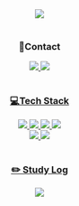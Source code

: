 <div align="center">

<img src="https://capsule-render.vercel.app/api?type=cylinder&color=black&height=130&section=header&text=haeun's%20git%20&fontSize=60&fontColor=ff87ca&width=60"/>
</br>
</br>

### 📱Contact
<a href="https://www.instagram.com/hav_a_gr8_dae/"><img src="https://img.shields.io/badge/Instagram-black?labelColor=black?style=for-the-badge&logo=instagram&logoColor=pink">
<a href="mailto:eileen0228@naver.com"><img src="https://img.shields.io/badge/email-black?labelColor=black?style=for-the-badge&logo=mail.ru&logoColor=white">
</br>
</br>

### 💻Tech Stack 

<img src="https://img.shields.io/badge/C++-black?labelColor=white?style=for-the-badge&logo=cplusplus&logoColor=blue">
<img src="https://img.shields.io/badge/Python-black?labelColor=whitestyle=for-the-badge&logo=python&logoColor=green">
<img src="https://img.shields.io/badge/Java Script-black?labelColor=whitestyle=for-the-badge&logo=JavaScript&logoColor=yellow">
<img src="https://img.shields.io/badge/문자-black?labelColor=whitestyle=for-the-badge&logo=React&logoColor=Skyblue">
</br>
<img src="https://img.shields.io/badge/HTML5-black?labelColor=whitestyle=for-the-badge&logo=HTML5&logoColor=red">
<img src="https://img.shields.io/badge/CSS3-black?labelColor=whitestyle=for-the-badge&logo=CSS3&logoColor=orange">
</br>
</br>

### ✏️ Study Log

<a href="https://www.notion.so/cf083a40664a488d9bf531a410bbcbbe?pvs=4"><img src="https://img.shields.io/badge/Notion-black?labelColor=whitestyle=for-the-badge&logo=notion&logoColor=ff87ca">

</div>
